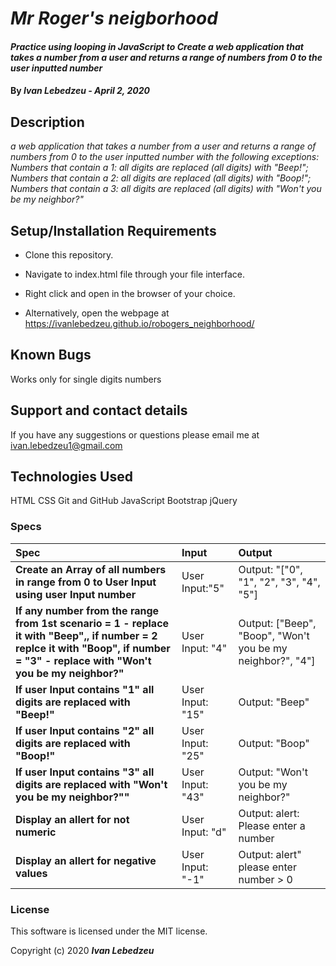 # _Mr Roger's neigborhood_

#### _Practice using looping in JavaScript to Create a web application that takes a number from a user and returns a range of numbers from 0 to the user inputted number_

#### By _**Ivan Lebedzeu - April 2, 2020**_

## Description

_a web application that takes a number from a user and returns a range of numbers from 0 to the user inputted number with the following exceptions: Numbers that contain a 1: all digits are replaced (all digits) with "Beep!"; Numbers that contain a 2: all digits are replaced (all digits) with "Boop!"; Numbers that contain a 3: all digits are replaced (all digits) with "Won't you be my neighbor?"_

## Setup/Installation Requirements

* Clone this repository.
* Navigate to index.html file through your file interface.
* Right click and open in the browser of your choice.

* Alternatively, open the webpage at https://ivanlebedzeu.github.io/robogers_neighborhood/

## Known Bugs

Works only for single digits numbers 

## Support and contact details

If you have any suggestions or questions please email me at ivan.lebedzeu1@gmail.com

## Technologies Used

HTML
CSS
Git and GitHub
JavaScript
Bootstrap
jQuery

### Specs
| Spec | Input | Output |
| :------------- | :------------- | :------------- |
| **Create an Array of all numbers in range from 0 to User Input using user Input number** | User Input:"5" | Output: "["0", "1", "2", "3", "4", "5"] |
| **If any number from the range from 1st scenario = 1 - replace it with "Beep",, if number = 2 replce it with "Boop", if number = "3" - replace with "Won't you be my neighbor?"** | User Input: "4" | Output: ["Beep", "Boop", "Won't you be my neighbor?", "4"] |
| **If user Input contains "1" all digits are replaced with "Beep!"** | User Input: "15" | Output: "Beep" |
| **If user Input contains "2" all digits are replaced with "Boop!"** | User Input: "25" | Output: "Boop" |
| **If user Input contains "3" all digits are replaced with "Won't you be my neighbor?""** | User Input: "43" | Output: "Won't you be my neighbor?" |
| **Display an allert for not numeric** | User Input: "d" | Output: alert: Please enter a number |
| **Display an allert for negative values** | User Input: "-1" | Output: alert" please enter number > 0 |

### License

This software is licensed under the MIT license.

Copyright (c) 2020 **_Ivan Lebedzeu_**
